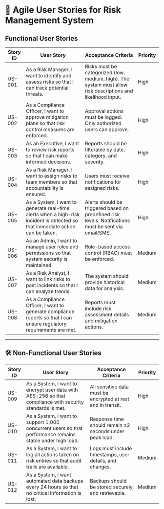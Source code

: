 # 📌 Agile User Stories for Risk Management System

## Functional User Stories  

| Story ID  | User Story | Acceptance Criteria | Priority |
|-----------|-----------|----------------------|----------|
| US-001 | As a Risk Manager, I want to identify and assess risks so that I can track potential threats. | Risks must be categorized (low, medium, high). The system must allow risk descriptions and likelihood input. | High |
| US-002 | As a Compliance Officer, I want to approve mitigation plans so that risk control measures are enforced. | Approval actions must be logged. Only authorized users can approve. | High |
| US-003 | As an Executive, I want to review risk reports so that I can make informed decisions. | Reports should be filterable by date, category, and severity. | High |
| US-004 | As a Risk Manager, I want to assign risks to team members so that accountability is ensured. | Users must receive notifications for assigned risks. | High |
| US-005 | As a System, I want to generate real-time alerts when a high-risk incident is detected so that immediate action can be taken. | Alerts should be triggered based on predefined risk levels. Notifications must be sent via email/SMS. | High |
| US-006 | As an Admin, I want to manage user roles and permissions so that system security is maintained. | Role-based access control (RBAC) must be enforced. | Medium |
| US-007 | As a Risk Analyst, I want to link risks to past incidents so that I can analyze trends. | The system should provide historical data for analysis. | Medium |
| US-008 | As a Compliance Officer, I want to generate compliance reports so that I can ensure regulatory requirements are met. | Reports must include risk assessment details and mitigation actions. | Medium |

---

## 🛠 **Non-Functional User Stories**  

| Story ID  | User Story | Acceptance Criteria | Priority |
|-----------|-----------|----------------------|----------|
| US-009 | As a System, I want to encrypt user data with AES-256 so that compliance with security standards is met. | All sensitive data must be encrypted at rest and in transit. | High |
| US-010 | As a System, I want to support 1,000 concurrent users so that performance remains stable under high load. | Response time should remain ≤2 seconds under peak load. | High |
| US-011 | As a System, I want to log all actions taken on risk entries so that audit trails are available. | Logs must include timestamps, user details, and changes. | Medium |
| US-012 | As a System, I want automated data backups every 24 hours so that no critical information is lost. | Backups should be stored securely and retrievable. | Medium |


